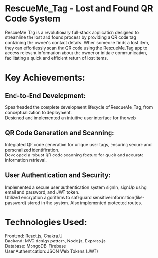 # RescueMe_Tag - Lost and Found QR Code System
RescueMe_Tag is a revolutionary full-stack application designed to streamline the lost and found process by providing a QR code tag containing the owner's contact details. 
When someone finds a lost item, they can effortlessly scan the QR code using the RescueMe_Tag app to access relevant information about the owner or initiate communication, 
facilitating a quick and efficient return of lost items.

# Key Achievements:
## End-to-End Development:
Spearheaded the complete development lifecycle of RescueMe_Tag, from conceptualization to deployment. <br/>
Designed and implemented an intuitive user interface for the web

## QR Code Generation and Scanning:
Integrated QR code generation for unique user tags, ensuring secure and personalized identification. <br/>
Developed a robust QR code scanning feature for quick and accurate information retrieval.

## User Authentication and Security:
Implemented a secure user authentication system signIn, signUp using email and password, and JWT token. <br/>
Utilized encryption algorithms to safeguard sensitive information(like- password) stored in the system.
Also implemented protected routes.

# Technologies Used:
Frontend: React.js, Chakra.UI <br/>
Backend: MVC design pattern, Node.js, Express.js <br/>
Database: MongoDB, Firebase <br/>
User Authentication: JSON Web Tokens (JWT) <br/>



